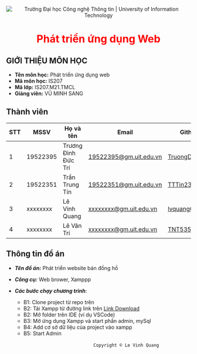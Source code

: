 <p align ='center'>
<img src="https://i.imgur.com/WmMnSRt.png" alt="Trường Đại học Công nghệ Thông tin | University of Information Technology">
</p>

<h1 align ='center' style = 'color:red;'> <b> Phát triển ứng dụng Web </b></h1>

## GIỚI THIỆU MÔN HỌC

* **Tên môn học:** Phát triển ứng dụng web
* **Mã môn học:** IS207
* **Mã lớp:** IS207.M21.TMCL
* **Giảng viên:** VŨ MINH SANG

## Thành viên

| STT | MSSV     | Họ và tên           | Email                  | Github                                              |
|-----|----------|---------------------|------------------------|-----------------------------------------------------|
| 1   | 19522395 | Trương Đình Đức Trí | 19522395@gm.uit.edu.vn | [TruongDinhDTri](https://github.com/TruongDinhDTri) |
| 2   | 19522351 | Trần Trung Tín      | 19522351@gm.uit.edu.vn | [TTTin239](https://github.com/TTTin239)             |
| 3   | xxxxxxxx | Lê Vinh Quang       | xxxxxxxx@gm.uit.edu.vn | [lvquang0403](https://github.com/lvquang0403)       |
| 4   | xxxxxxxx | Lê Văn Trí          | xxxxxxxx@gm.uit.edu.vn | [TNT535](https://github.com/TNT535)                 |

## Thông tin đồ án

* ***Tên đồ án:*** Phát triển website bán đồng hồ
* ***Công cụ:*** Web brower, Xamppp
* ***Các bước chạy chương trình***:
    
    - B1: Clone project từ repo trên 
    - B2: Tải Xampp từ đường link trên [Link Download](https://www.apachefriends.org/download.html)
    - B2: Mở folder trên IDE (ví dụ VSCode)
    - B3: Mở ứng dụng Xampp và start phần admin, mySql
    - B4: Add cơ sở dữ liệu của project vào xampp
    - B5: Start Admin

&emsp;&emsp;&emsp;&emsp;&emsp;&emsp;&emsp;&emsp;&emsp;&emsp;&emsp;&emsp;&emsp;&emsp;&emsp;&emsp;&emsp;`Copyright © Le Vinh Quang`
